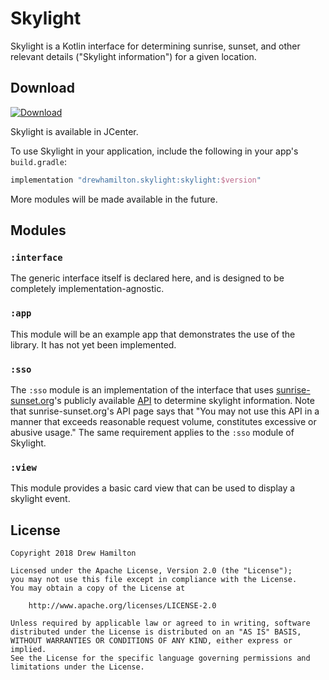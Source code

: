 # Skylight

Skylight is a Kotlin interface for determining sunrise, sunset, and other relevant details ("Skylight information") for
a given location.

## Download
[ ![Download](https://api.bintray.com/packages/drewhamilton/Skylight/Skylight/images/download.svg) ](https://bintray.com/drewhamilton/Skylight)

Skylight is available in JCenter.

To use Skylight in your application, include the following in your app's `build.gradle`:
```groovy
implementation "drewhamilton.skylight:skylight:$version"
```

More modules will be made available in the future.

## Modules

### `:interface`
The generic interface itself is declared here, and is designed to be completely implementation-agnostic.

### `:app`
This module will be an example app that demonstrates the use of the library. It has not yet been implemented.

### `:sso`
The `:sso` module is an implementation of the interface that uses [sunrise-sunset.org](https://sunrise-sunset.org/)'s
publicly available [API](https://sunrise-sunset.org/api) to determine skylight information. Note that
sunrise-sunset.org's API page says that "You may not use this API in a manner that exceeds reasonable request volume,
constitutes excessive or abusive usage." The same requirement applies to the `:sso` module of Skylight.

### `:view`
This module provides a basic card view that can be used to display a skylight event.

## License
```
Copyright 2018 Drew Hamilton

Licensed under the Apache License, Version 2.0 (the "License");
you may not use this file except in compliance with the License.
You may obtain a copy of the License at

    http://www.apache.org/licenses/LICENSE-2.0

Unless required by applicable law or agreed to in writing, software
distributed under the License is distributed on an "AS IS" BASIS,
WITHOUT WARRANTIES OR CONDITIONS OF ANY KIND, either express or implied.
See the License for the specific language governing permissions and
limitations under the License.
```
